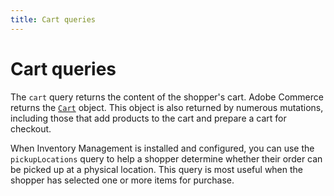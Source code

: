 ```yaml
---
title: Cart queries
---
```


# Cart queries

The `cart` query returns the content of the shopper's cart. Adobe Commerce returns the [`Cart`](https://developer.adobe.com/commerce/webapi/graphql-api/index.html#definition-Cart) object. This object is also returned by numerous mutations, including those that add products to the cart and prepare a cart for checkout.

When Inventory Management is installed and configured, you can use the `pickupLocations` query to help a shopper determine whether their order can be picked up at a physical location. This query is most useful when the shopper has selected one or more items for purchase.
